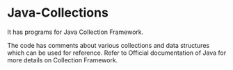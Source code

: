 # Java-Collections
It has programs for Java Collection Framework.

The code has comments about various collections and data structures which can be used for reference.
Refer to Official documentation of Java for more details on Collection Framework.
